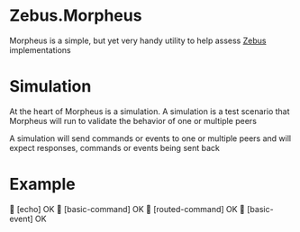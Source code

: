# Zebus.Morpheus

Morpheus is a simple, but yet very handy utility to help assess [Zebus](https://github.com/Abc-Arbitrage/Zebus)
implementations

# Simulation

At the heart of Morpheus is a simulation. A simulation is a test scenario that Morpheus will run to validate
the behavior of one or multiple peers

A simulation will send commands or events to one or multiple peers and will expect responses, commands or events
being sent back

# Example

🚀 [echo]                       OK
🚀 [basic-command]              OK
🚀 [routed-command]             OK
🚀 [basic-event]                OK
